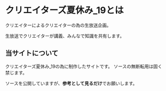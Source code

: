 # クリエイターズ夏休み_19とは
クリエイターによるクリエイターの為の生放送企画。

生放送でクリエイターが講義、みんなで知識を共有します。

## 当サイトについて
クリエイターズ夏休み_19の為に制作したサイトです。
ソースの無断転用は固く禁じます。

ソースを公開していますが、**参考として見るだけ**でお願いします。
